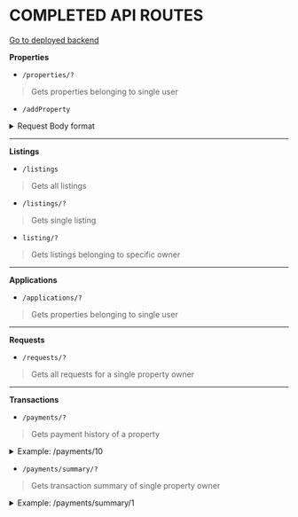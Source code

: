 
# COMPLETED API ROUTES

[Go to deployed backend](https://nyumbanibackend.herokuapp.com/)

**Properties**

 - `/properties/?`
 >Gets properties belonging to single user
- `/addProperty`
<details>
 <summary>Request Body format</summary>
 
```json
{
        "ownerID": "2",
        "thumbnailPhoto": "test: path",
        "propertyType": "Villa",
        "propertyCounty": "Mombasa",
        "propertyPhysicalAddress": "Tempore maxime dolo",
        "propertyDescription": "Molestias culpa dolo",
        "propertyRent": "Est incidunt doloru",
        "otherImages": {
          "1": "pic1.jpg",
          "2": "pic2.jpg"
        },
        "dateBuilt": "24-12-2020",
        "videoLink": "https://youtu.be/dQw4w9WgXcQ",
        "propertySize": "15",
        "landSize": "22",
        "bedrooms": "5",
        "bathrooms": "2",
        "propertyFeatures": {
          
            "balcony":"1",
            "security":"0",
            "laundry":"0",
            "elevator":"0",
            "parking":"1"
         
        }
      }
```
  </details>

----
**Listings**

 - `/listings`
> Gets all listings
- `/listings/?`
>Gets single listing
- `listing/?`
>Gets listings belonging to specific owner

---
**Applications**

- `/applications/?`
>Gets properties belonging to single user

---
**Requests**

- `/requests/?`
>Gets all requests for a single property owner

---
**Transactions**

- `/payments/?`
>Gets payment history of a property
<details>
 <summary>Example:  /payments/10</summary>

  ```json
  {
    "propertyID": "10",
    "ownerID": "1",
    "tenantID": "6",
    "propertyDescription": "3 Bedroom Apartment in Nairobi",
    "propertyCounty": "Nairobi",
    "propertyPhysicalAddress": "Mzima Springs, Lavington",
    "propertyType": "Apartment",
    "thumbnailPhoto": "thumbnail1.jfif",
    "rentDueDate": "1",
    "dateRented": "2019-09-12",
    "tenantFirstName": "Steve",
    "tenantLastName": "Miller",
    "tenantEmail": "smiller@gmail.com",
    "payments": [
        {
            "paymentID": "1",
            "propertyID": "10",
            "senderID": "6",
            "recipientID": "1",
            "paymentMethod": "Rent",
            "paymentDate": "2021-11-01",
            "paymentAmount": "70000",
            "status": "Paid"
        },
        {
            "paymentID": "2",
            "propertyID": "10",
            "senderID": "6",
            "recipientID": "1",
            "paymentMethod": "Rent",
            "paymentDate": "2021-10-01",
            "paymentAmount": "70000",
            "status": "Paid"
        },
        {
            "paymentID": "3",
            "propertyID": "10",
            "senderID": "6",
            "recipientID": "2",
            "paymentMethod": "Rent",
            "paymentDate": "2021-09-01",
            "paymentAmount": "70000",
            "status": "Pending"
        }
    ],
    "rentStatus": "Overdue",
    "rentArrears": -1610000
}
  ```
  </details>
  
- `/payments/summary/?`
>Gets transaction summary of single property owner

<details>
  <summary>Example: /payments/summary/1</summary>

  ```json
  {
    "totalRentPaid-AllTime": 210000,
    "totalExpectedRent": 5088000,
    "monthlyExpectedRent": 284000,
    "monthRentReturn": 70000,
    "fromDate": "2019-09-12"
}
  ```
  </details>

